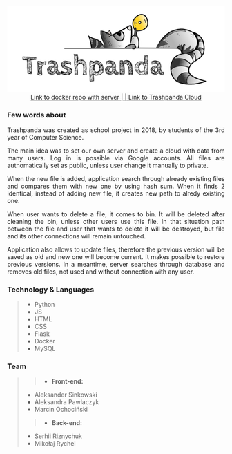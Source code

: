 <div align="center">
<img src="https://raw.githubusercontent.com/Morfeu5z/Trashpanda-Cloud/version/static/pic/trashpanda.PNG">
<a href="https://hub.docker.com/r/risernx/trashpanda">Link to docker repo with server | </a>
<a href="http://trashpanda.pwsz.nysa.pl">| Link to Trashpanda Cloud</a>
</div>

### Few words about
<div align="justify">
<p>Trashpanda was created as school project in 2018, by students of the 3rd year of Computer Science.
<p>The main idea was to set our own server and create a cloud with data from many users. Log in is possible via Google accounts. All files are authomatically set as public, unless user change it manually to private.
<p>When the new file is added, application search through already existing files and compares them with new one by using hash sum. When it finds 2 identical, instead of adding new file, it creates new path to alredy existing one.
<p>When user wants to delete a file, it comes to bin. It will be deleted after cleaning the bin, unless other users use this file. In that situation path between the file and user that wants to delete it will be destroyed, but file and its other connections will remain untouched.
<p>Application also allows to update files, therefore the previous version will be saved as old and new one will become current. It makes possible to restore previous versions. In a meantime, server searches through database and removes old files, not used and without connection with any user.
</div>

### Technology & Languages
>* Python
>* JS
>* HTML
>* CSS
>* Flask
>* Docker
>* MySQL

### Team
>>* __Front-end:__
>* Aleksander Sinkowski
>* Aleksandra Pawlaczyk
>* Marcin Ochociński
>>* __Back-end:__
>* Serhii Riznychuk
>* Mikołaj Rychel
